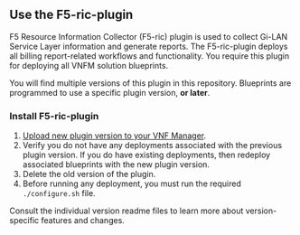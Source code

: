 ## Use the F5-ric-plugin
F5 Resource Information Collector (F5-ric) plugin is used to collect Gi-LAN Service Layer information and generate reports. The F5-ric-plugin deploys all billing report-related workflows and functionality. You require this plugin for deploying all VNFM solution blueprints.

You will find multiple versions of this plugin in this repository. Blueprints are programmed to use a specific plugin version, **or later**. 

<!---If you have downloaded multiple versions of this f5-gilan-plugin and you want the associated blueprint to use a specific version of the plugin, then you must [specify which plugin version](https://github.com/gabetellier/nfv-solutions/blob/master/supported/plugins/README.md#maintain-multiple-versions-of-plugins). --->

### Install F5-ric-plugin

1. [Upload new plugin version to your VNF Manager](https://github.com/F5Networks/f5-nfv-solutions/tree/master/supported/plugins#manually-upload-plugins-to-vnf-manager). 
2. Verify you do not have any deployments associated with the previous plugin version. If you do have existing deployments, 
then redeploy associated blueprints with the new plugin version.
3. Delete the old version of the plugin.
4. Before running any deployment, you must run the required ``./configure.sh`` file.

Consult the individual version readme files to learn more about version-specific features and changes.

